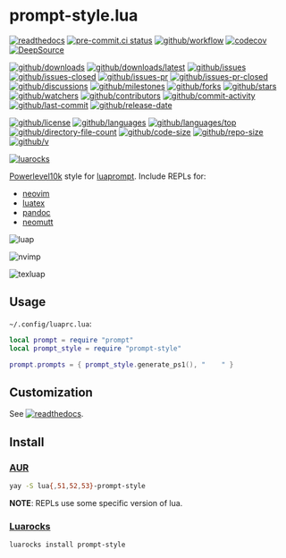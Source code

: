 # prompt-style.lua

[![readthedocs](https://shields.io/readthedocs/prompt-stylelua)](https://prompt-stylelua.readthedocs.io)
[![pre-commit.ci status](https://results.pre-commit.ci/badge/github/Freed-Wu/prompt-style.lua/main.svg)](https://results.pre-commit.ci/latest/github/Freed-Wu/prompt-style.lua/main)
[![github/workflow](https://github.com/Freed-Wu/prompt-style.lua/actions/workflows/main.yml/badge.svg)](https://github.com/Freed-Wu/prompt-style.lua/actions)
[![codecov](https://codecov.io/gh/Freed-Wu/prompt-style.lua/branch/main/graph/badge.svg)](https://codecov.io/gh/Freed-Wu/prompt-style.lua)
[![DeepSource](https://deepsource.io/gh/Freed-Wu/prompt-style.lua.svg/?show_trend=true)](https://deepsource.io/gh/Freed-Wu/prompt-style.lua)

[![github/downloads](https://shields.io/github/downloads/Freed-Wu/prompt-style.lua/total)](https://github.com/Freed-Wu/prompt-style.lua/releases)
[![github/downloads/latest](https://shields.io/github/downloads/Freed-Wu/prompt-style.lua/latest/total)](https://github.com/Freed-Wu/prompt-style.lua/releases/latest)
[![github/issues](https://shields.io/github/issues/Freed-Wu/prompt-style.lua)](https://github.com/Freed-Wu/prompt-style.lua/issues)
[![github/issues-closed](https://shields.io/github/issues-closed/Freed-Wu/prompt-style.lua)](https://github.com/Freed-Wu/prompt-style.lua/issues?q=is%3Aissue+is%3Aclosed)
[![github/issues-pr](https://shields.io/github/issues-pr/Freed-Wu/prompt-style.lua)](https://github.com/Freed-Wu/prompt-style.lua/pulls)
[![github/issues-pr-closed](https://shields.io/github/issues-pr-closed/Freed-Wu/prompt-style.lua)](https://github.com/Freed-Wu/prompt-style.lua/pulls?q=is%3Apr+is%3Aclosed)
[![github/discussions](https://shields.io/github/discussions/Freed-Wu/prompt-style.lua)](https://github.com/Freed-Wu/prompt-style.lua/discussions)
[![github/milestones](https://shields.io/github/milestones/all/Freed-Wu/prompt-style.lua)](https://github.com/Freed-Wu/prompt-style.lua/milestones)
[![github/forks](https://shields.io/github/forks/Freed-Wu/prompt-style.lua)](https://github.com/Freed-Wu/prompt-style.lua/network/members)
[![github/stars](https://shields.io/github/stars/Freed-Wu/prompt-style.lua)](https://github.com/Freed-Wu/prompt-style.lua/stargazers)
[![github/watchers](https://shields.io/github/watchers/Freed-Wu/prompt-style.lua)](https://github.com/Freed-Wu/prompt-style.lua/watchers)
[![github/contributors](https://shields.io/github/contributors/Freed-Wu/prompt-style.lua)](https://github.com/Freed-Wu/prompt-style.lua/graphs/contributors)
[![github/commit-activity](https://shields.io/github/commit-activity/w/Freed-Wu/prompt-style.lua)](https://github.com/Freed-Wu/prompt-style.lua/graphs/commit-activity)
[![github/last-commit](https://shields.io/github/last-commit/Freed-Wu/prompt-style.lua)](https://github.com/Freed-Wu/prompt-style.lua/commits)
[![github/release-date](https://shields.io/github/release-date/Freed-Wu/prompt-style.lua)](https://github.com/Freed-Wu/prompt-style.lua/releases/latest)

[![github/license](https://shields.io/github/license/Freed-Wu/prompt-style.lua)](https://github.com/Freed-Wu/prompt-style.lua/blob/main/LICENSE)
[![github/languages](https://shields.io/github/languages/count/Freed-Wu/prompt-style.lua)](https://github.com/Freed-Wu/prompt-style.lua)
[![github/languages/top](https://shields.io/github/languages/top/Freed-Wu/prompt-style.lua)](https://github.com/Freed-Wu/prompt-style.lua)
[![github/directory-file-count](https://shields.io/github/directory-file-count/Freed-Wu/prompt-style.lua)](https://github.com/Freed-Wu/prompt-style.lua)
[![github/code-size](https://shields.io/github/languages/code-size/Freed-Wu/prompt-style.lua)](https://github.com/Freed-Wu/prompt-style.lua)
[![github/repo-size](https://shields.io/github/repo-size/Freed-Wu/prompt-style.lua)](https://github.com/Freed-Wu/prompt-style.lua)
[![github/v](https://shields.io/github/v/release/Freed-Wu/prompt-style.lua)](https://github.com/Freed-Wu/prompt-style.lua)

[![luarocks](https://img.shields.io/luarocks/v/Freed-Wu/prompt-style)](https://luarocks.org/modules/Freed-Wu/prompt-style)

[Powerlevel10k](https://github.com/romkatv/powerlevel10k) style for [luaprompt](https://github.com/dpapavas/luaprompt).
Include REPLs for:

- [neovim](https://neovim.io)
- [luatex](https://www.luatex.org)
- [pandoc](https://pandoc.org)
- [neomutt](https://neomutt.org)

![luap](https://user-images.githubusercontent.com/32936898/255322845-c4c6e13c-3b39-4315-b09b-206a1a7783ea.png)

![nvimp](https://github.com/Freed-Wu/prompt-style.lua/assets/32936898/8d0b4863-15c6-4966-b8af-219c9c40c1ae)

![texluap](https://github.com/Freed-Wu/prompt-style.lua/assets/32936898/96d9f4c1-55fc-4ae3-87b8-7afd29f4ba0e)

## Usage

`~/.config/luaprc.lua`:

```lua
local prompt = require "prompt"
local prompt_style = require "prompt-style"

prompt.prompts = { prompt_style.generate_ps1(), "    " }
```

## Customization

See
[![readthedocs](https://shields.io/readthedocs/prompt-stylelua)](https://prompt-stylelua.readthedocs.io).

## Install

### [AUR](https://aur.archlinux.org/packages/lua-prompt-style)

```sh
yay -S lua{,51,52,53}-prompt-style
```

**NOTE**: REPLs use some specific version of lua.

### [Luarocks](https://luarocks.org/modules/Freed-Wu/prompt-style)

```sh
luarocks install prompt-style
```
